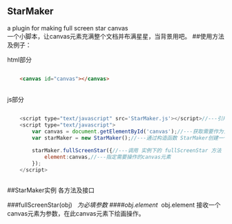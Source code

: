 ## StarMaker
a plugin for making full screen star canvas
<br>
一个小脚本，让canvas元素充满整个文档并布满星星，当背景用吧。
##使用方法及例子：

html部分
```html

    <canvas id="canvas"></canvas>
    
```
js部分
```javascript
    
    <script type="text/javascript" src='StarMaker.js'></script>//---引用StarMaker插件
	<script type="text/javascript">
		var canvas = document.getElementById('canvas');//---获取需要作为背景的canvas元素
		var starMaker = new StarMaker();//---通过构造函数 StarMaker创建一个实例

		starMaker.fullScreenStar({//---调用 实例下的 fullScreenStar 方法 ，该方法接收一个对象作为参数,
			element:canvas,//---指定需要操作的canvas元素
		});
	</script>
    
```

##StarMaker实例 各方法及接口 

###fullScreenStar(obj)
<em color='red'>*</em> &nbsp;&nbsp;为必填参数
####obj.element 
<em color='red'>*</em> &nbsp;obj.element 接收一个canvas元素为参数，在此canvas元素下绘画操作。



